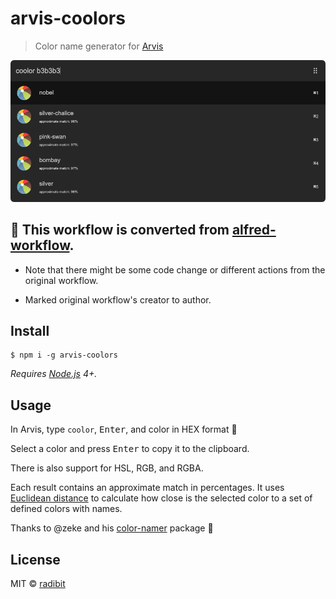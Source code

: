 # arvis-coolors

> Color name generator for [Arvis](https://github.com/jopemachine/arvis)

<img src="media/screenshot.png" width="580">

## 🔗 This workflow is converted from [alfred-workflow](https://github.com/radibit/alfred-coolors).

* Note that there might be some code change or different actions from the original workflow.

* Marked original workflow's creator to author.

## Install

```
$ npm i -g arvis-coolors
```

*Requires [Node.js](https://nodejs.org) 4+.*


## Usage

In Arvis, type `coolor`, <kbd>Enter</kbd>, and color in HEX format 🎉

Select a color and press <kbd>Enter</kbd> to copy it to the clipboard.

There is also support for HSL, RGB, and RGBA.

Each result contains an approximate match in percentages.
It uses [Euclidean distance](https://en.wikipedia.org/wiki/Euclidean_distance#Three_dimensions) to calculate how close is the selected color to a set of defined colors with names.

Thanks to @zeke and his [color-namer](https://github.com/zeke/color-namer) package 🙌

## License

MIT © [radibit](https://radibit.com)

